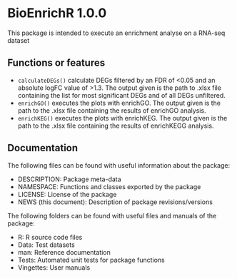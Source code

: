 # BioEnrichR 1.0.0
This package is intended to execute an enrichment analyse on a RNA-seq dataset
## Functions or features
* `calculateDEGs()` calculate DEGs filtered by an FDR of <0.05 and an absolute logFC value of >1.3. The output given is the path to .xlsx file containing the list for most significant DEGs and of all DEGs unfiltered.
* `enrichGO()` executes the plots with enrichGO. The output given is the path to the .xlsx file containing the results of enrichGO analysis.
* `enrichKEG()` executes the plots with enrichKEG. The output given is the path to the .xlsx file containing the results of enrichKEGG analysis.
## Documentation
The following files can be found with useful information about the package:
* DESCRIPTION: Package meta-data
* NAMESPACE: Functions and classes exported by the package
* LICENSE: License of the package
* NEWS (this document): Description of package revisions/versions

The following folders can be found with useful files and manuals of the package:
* R: R source code files
* Data: Test datasets
* man: Reference documentation
* Tests: Automated unit tests for package functions
* Vingettes: User manuals
